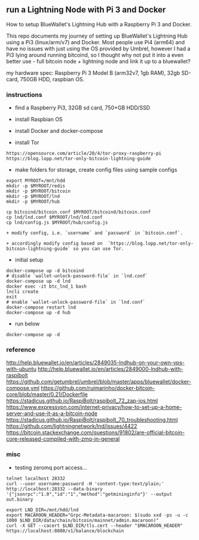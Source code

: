 ## run a Lightning Node with Pi 3 and Docker

How to setup BlueWallet's Lightning Hub with a Raspberry Pi 3 and Docker.

This repo documents my journey of setting up BlueWallet's Lightning Hub using a Pi3 (linux/arm/v7) and Docker.  Most people use Pi4 (arm64) and have no issues with just using the OS provided by Umbrel, however I had a Pi3 lying around running bitcoind, so I thought why not put it into a even better use - full bitcoin node + lightning node and link it up to a bluewallet?

my hardware spec: Raspberry Pi 3 Model B (arm32v7, 1gb RAM), 32gb SD-card, 750GB HDD, raspbian OS.

### instructions

+ find a Raspberry Pi3, 32GB sd card, 750+GB HDD/SSD

+ install Raspbian OS

+ install Docker and docker-compose

+ install Tor

```
https://opensource.com/article/20/4/tor-proxy-raspberry-pi
https://blog.lopp.net/tor-only-bitcoin-lightning-guide

```

+ make folders for storage, create config files using sample configs

```
export MYROOT=/mnt/hdd
mkdir -p $MYROOT/redis
mkdir -p $MYROOT/bitcoin
mkdir -p $MYROOT/lnd
mkdir -p $MYROOT/hub

cp bitcoind/bitcoin.conf $MYROOT/bitcoind/bitcoin.conf
cp lnd/lnd.conf $MYROOT/lnd/lnd.conf
cp lnd/config.js $MYROOT/hub/config.js

```
    + modify config, i.e. `username` and `password` in `bitcoin.conf`. 

    + accordingly modify config based on  `https://blog.lopp.net/tor-only-bitcoin-lightning-guide` so you can use Tor.

+ initial setup

```
docker-compose up -d bitcoind
# disable `wallet-unlock-password-file` in `lnd.conf`
docker-compose up -d lnd
docker exec -it btc_lnd_1 bash
lncli create
exit
# enable `wallet-unlock-password-file` in `lnd.conf`
docker-compose restart lnd
docker-compose up -d hub
```

+ run below

```
docker-compose up -d
```



### reference
http://help.bluewallet.io/en/articles/2849035-lndhub-on-your-own-vps-with-ubuntu
http://help.bluewallet.io/en/articles/2849000-lndhub-with-raspibolt
https://github.com/getumbrel/umbrel/blob/master/apps/bluewallet/docker-compose.yml
https://github.com/ruimarinho/docker-bitcoin-core/blob/master/0.21/Dockerfile
https://stadicus.github.io/RaspiBolt/raspibolt_72_zap-ios.html
https://www.expressvpn.com/internet-privacy/how-to-set-up-a-home-server-and-use-it-as-a-bitcoin-node
https://stadicus.github.io/RaspiBolt/raspibolt_70_troubleshooting.html
https://github.com/lightningnetwork/lnd/issues/4422
https://bitcoin.stackexchange.com/questions/91802/are-official-bitcoin-core-released-compiled-with-zmq-in-general

### misc

+ testing zeromq port access...
```
telnet localhost 28332
curl --user username:password -H 'content-type:text/plain;' http://localhost:28332 --data-binary '{"jsonrpc":"1.0","id":"1","method":"getmininginfo"}' --output out.binary

export LND_DIR=/mnt/hdd/lnd
export MACAROON_HEADER="Grpc-Metadata-macaroon: $(sudo xxd -ps -u -c 1000 $LND_DIR/data/chain/bitcoin/mainnet/admin.macaroon)"
curl -X GET --cacert $LND_DIR/tls.cert --header "$MACAROON_HEADER" https://localhost:8080/v1/balance/blockchain

```
